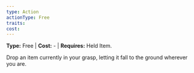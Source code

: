 ```yaml
---
type: Action
actionType: Free
traits:
cost:
---
```

**Type:** Free | **Cost:** - |
**Requires:** Held Item.

Drop an item currently in your grasp, letting it fall to the ground wherever you are.